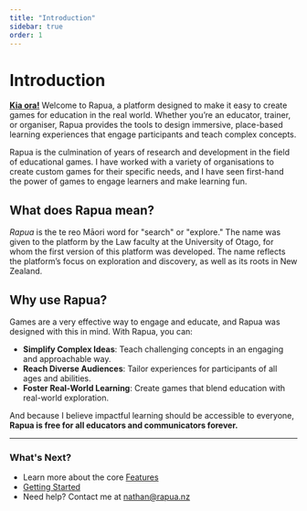 ```yaml
---
title: "Introduction"
sidebar: true
order: 1
---
```


# Introduction

**[Kia ora!](https://www.google.com/search?q=kia+ora)** Welcome to Rapua, a platform designed to make it easy to create games for education in the real world. Whether you’re an educator, trainer, or organiser, Rapua provides the tools to design immersive, place-based learning experiences that engage participants and teach complex concepts.

Rapua is the culmination of years of research and development in the field of educational games. I have worked with a variety of organisations to create custom games for their specific needs, and I have seen first-hand the power of games to engage learners and make learning fun.

## What does Rapua mean?

*Rapua* is the te reo Māori word for "search" or "explore." The name was given to the platform by the Law faculty at the University of Otago, for whom the first version of this platform was developed. The name reflects the platform’s focus on exploration and discovery, as well as its roots in New Zealand.

## Why use Rapua?

Games are a very effective way to engage and educate, and Rapua was designed with this in mind. With Rapua, you can:  

- **Simplify Complex Ideas**: Teach challenging concepts in an engaging and approachable way.  
- **Reach Diverse Audiences**: Tailor experiences for participants of all ages and abilities.  
- **Foster Real-World Learning**: Create games that blend education with real-world exploration.

And because I believe impactful learning should be accessible to everyone, **Rapua is free for all educators and communicators forever.**

---

### What's Next?
- Learn more about the core [Features](/docs/features)
- [Getting Started](/docs/getting-started)
- Need help? Contact me at [nathan@rapua.nz](mailto:nathan@rapua.nz)

